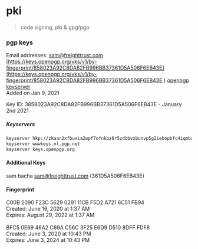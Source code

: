 # pki

> code signing, pki & gpg/pgp

### pgp keys

Email addresses:  sam@freighttrust.com
<br>
[https://keys.openpgp.org/vks/v1/by-fingerprint/858023A92C8DA82FB996BB37361D5A506F6EB43E](https://keys.openpgp.org/vks/v1/by-fingerprint/858023A92C8DA82FB996BB37361D5A506F6EB43E
)
[openpgp keyserver](https://keys.openpgp.org/search?q=sam%40freighttrust.com)
<br>
Added on Jan 9, 2021

Key ID: 3858023A92C8DA82FB996BB37361D5A506F6EB43E - January 2nd 2021

##### Keyservers
```bash
keyserver hkp://zkaan2xfbuxia2wpf7ofnkbz6r5zdbbvxbunvp5g2iebopbfc4iqmbad.onion
keyserver wwwkeys.nl.pgp.net
keyserver keys.openpgp.org
```

#### Additional Keys

sam bacha <sam@freighttrust.com> (361D5A506F6EB43E)

#### Fingerprint

C00B 2090 F23C 5629 0291  11CB F5D2 A721 6C51 FB94   <br>
Created: June 16, 2020 at 1:37 AM <br>
Expires: August 29, 2022 at 1:37 AM <br>
<br>
BFC5 0E69 46A2 C69A C56C  3F25 E6D9 D510 8DFF FDF8 <br>
Created: June 3, 2020 at 10:43 PM <br>
Expires: June 3, 2024 at 10:43 PM <br>
 
